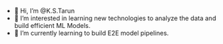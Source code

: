 - 👋 Hi, I’m @K.S.Tarun
- 👀 I’m interested in learning new technologies to analyze the data and build efficient ML Models. 
- 🌱 I’m currently learning to build E2E model pipelines. 

<!---
KSTarun/KSTarun is a ✨ special ✨ repository because its `README.md` (this file) appears on your GitHub profile.
You can click the Preview link to take a look at your changes.
--->
